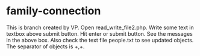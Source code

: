 # family-connection
This is branch created by VP.
Open read_write_file2.php.
Write some text in textbox above submit button.
Hit enter or submit button.
See the messages in the above box.
Also check the text file people.txt to see updated objects.
The separator of objects is +,+.